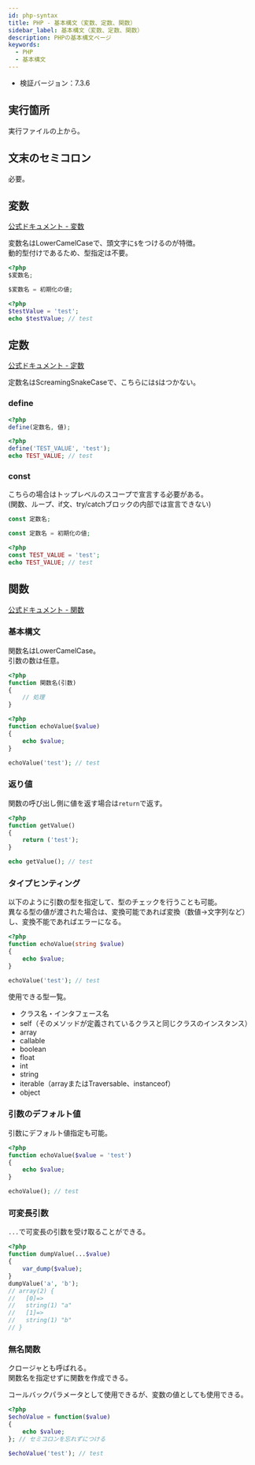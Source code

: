 ```yaml
---
id: php-syntax
title: PHP - 基本構文（変数、定数、関数）
sidebar_label: 基本構文（変数、定数、関数）
description: PHPの基本構文ページ
keywords:
  - PHP
  - 基本構文
---
```


- 検証バージョン：7.3.6

## 実行箇所
実行ファイルの上から。

## 文末のセミコロン
必要。

## 変数
[公式ドキュメント - 変数](https://www.php.net/manual/ja/language.variables.php)

変数名はLowerCamelCaseで、頭文字に`$`をつけるのが特徴。  
動的型付けであるため、型指定は不要。

```php
<?php
$変数名;

$変数名 = 初期化の値;
```

```php
<?php
$testValue = 'test';
echo $testValue; // test
```

## 定数
[公式ドキュメント - 定数](https://www.php.net/manual/ja/language.constants.php)

定数名はScreamingSnakeCaseで、こちらには`$`はつかない。

### define

```php
<?php
define(定数名, 値);
```

```php
<?php
define('TEST_VALUE', 'test');
echo TEST_VALUE; // test
```

### const
こちらの場合はトップレベルのスコープで宣言する必要がある。  
(関数、ループ、if文、try/catchブロックの内部では宣言できない)

```php
const 定数名;

const 定数名 = 初期化の値;
```

```php
<?php
const TEST_VALUE = 'test';
echo TEST_VALUE; // test
```

## 関数
[公式ドキュメント - 関数](https://www.php.net/manual/ja/language.functions.php)

### 基本構文
関数名はLowerCamelCase。  
引数の数は任意。

```php
<?php
function 関数名(引数)
{
    // 処理
}
```

```php
<?php
function echoValue($value)
{
    echo $value;
}

echoValue('test'); // test
```

### 返り値
関数の呼び出し側に値を返す場合は`return`で返す。

```php
<?php
function getValue()
{
    return ('test');
}

echo getValue(); // test
```

### タイプヒンティング
以下のように引数の型を指定して、型のチェックを行うことも可能。  
異なる型の値が渡された場合は、変換可能であれば変換（数値→文字列など）し、変換不能であればエラーになる。

```php
<?php
function echoValue(string $value)
{
    echo $value;
}

echoValue('test'); // test
```

使用できる型一覧。
- クラス名・インタフェース名
- self（そのメソッドが定義されているクラスと同じクラスのインスタンス）
- array
- callable
- boolean
- float
- int
- string
- iterable（arrayまたはTraversable、instanceof）
- object

### 引数のデフォルト値
引数にデフォルト値指定も可能。

```php
<?php
function echoValue($value = 'test')
{
    echo $value;
}

echoValue(); // test
```

### 可変長引数
`...`で可変長の引数を受け取ることができる。

```php
<?php
function dumpValue(...$value)
{
    var_dump($value);
}
dumpValue('a', 'b');
// array(2) {
//   [0]=>
//   string(1) "a"
//   [1]=>
//   string(1) "b"
// }
```

### 無名関数
クロージャとも呼ばれる。  
関数名を指定せずに関数を作成できる。

コールバックパラメータとして使用できるが、変数の値としても使用できる。

```php
<?php
$echoValue = function($value)
{
    echo $value;
}; // セミコロンを忘れずにつける

$echoValue('test'); // test
```